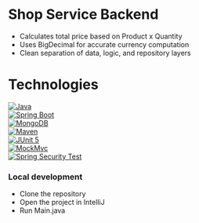 # Shop Service Backend
- Calculates total price based on Product x Quantity
- Uses BigDecimal for accurate currency computation
- Clean separation of data, logic, and repository layers

# Technologies

[![Java](https://skillicons.dev/icons?i=java)](https://openjdk.org/)  
[![Spring Boot](https://skillicons.dev/icons?i=spring)](https://spring.io/projects/spring-boot)  
[![MongoDB](https://skillicons.dev/icons?i=mongodb)](https://www.mongodb.com/)  
[![Maven](https://skillicons.dev/icons?i=maven)](https://maven.apache.org/)  
[![JUnit 5](https://skillicons.dev/icons?i=junit)](https://junit.org/junit5/)  
[![MockMvc](https://skillicons.dev/icons?i=spring)](https://docs.spring.io/spring-framework/docs/current/reference/html/testing.html#spring-mvc-test-framework)  
[![Spring Security Test](https://skillicons.dev/icons?i=spring)](https://docs.spring.io/spring-security/site/docs/current/reference/html5/#test)

### Local development

- Clone the repository
- Open the project in IntelliJ
- Run Main.java

 
